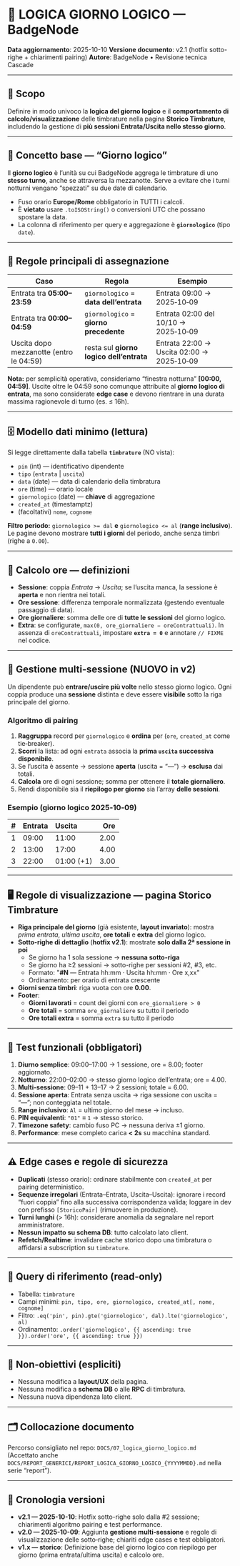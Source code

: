 # 📅 LOGICA GIORNO LOGICO — BadgeNode

**Data aggiornamento**: 2025-10-10
**Versione documento**: v2.1 (hotfix sotto-righe + chiarimenti pairing)
**Autore**: BadgeNode • Revisione tecnica Cascade

---

## 🎯 Scopo
Definire in modo univoco la **logica del giorno logico** e il **comportamento di calcolo/visualizzazione** delle timbrature nella pagina **Storico Timbrature**, includendo la gestione di **più sessioni Entrata/Uscita nello stesso giorno**.

---

## 🧠 Concetto base — “Giorno logico”
Il **giorno logico** è l’unità su cui BadgeNode aggrega le timbrature di uno **stesso turno**, anche se attraversa la mezzanotte. Serve a evitare che i turni notturni vengano “spezzati” su due date di calendario.

- Fuso orario **Europe/Rome** obbligatorio in TUTTI i calcoli.
- È **vietato** usare `.toISOString()` o conversioni UTC che possano spostare la data.
- La colonna di riferimento per query e aggregazione è **`giornologico`** (tipo `date`).

---

## 📏 Regole principali di assegnazione
| Caso | Regola | Esempio |
|---|---|---|
| Entrata tra **05:00–23:59** | `giornologico` = **data dell’entrata** | Entrata 09:00 → 2025‑10‑09 |
| Entrata tra **00:00–04:59** | `giornologico` = **giorno precedente** | Entrata 02:00 del 10/10 → 2025‑10‑09 |
| Uscita dopo mezzanotte (entro le 04:59) | resta sul **giorno logico dell’entrata** | Entrata 22:00 → Uscita 02:00 → 2025‑10‑09 |

**Nota:** per semplicità operativa, consideriamo “finestra notturna” **[00:00, 04:59]**. Uscite oltre le 04:59 sono comunque attribuite al **giorno logico di entrata**, ma sono considerate **edge case** e devono rientrare in una durata massima ragionevole di turno (es. ≤ 16h).

---

## 🗄️ Modello dati minimo (lettura)
Si legge direttamente dalla tabella **`timbrature`** (NO vista):
- `pin` (int) — identificativo dipendente
- `tipo` (`entrata` | `uscita`)
- `data` (date) — data di calendario della timbratura
- `ore` (time) — orario locale
- `giornologico` (date) — **chiave** di aggregazione
- `created_at` (timestamptz)
- (facoltativi) `nome`, `cognome`

**Filtro periodo:** `giornologico >= dal` **e** `giornologico <= al` (**range inclusivo**).
Le pagine devono mostrare **tutti i giorni** del periodo, anche senza timbri (righe a `0.00`).

---

## 🧮 Calcolo ore — definizioni
- **Sessione**: coppia *Entrata* → *Uscita*; se l’uscita manca, la sessione è **aperta** e non rientra nei totali.
- **Ore sessione**: differenza temporale normalizzata (gestendo eventuale passaggio di data).
- **Ore giornaliere**: somma delle ore di **tutte le sessioni** del giorno logico.
- **Extra**: se configurate, `max(0, ore_giornaliere − oreContrattuali)`. In assenza di `oreContrattuali`, impostare **`extra = 0`** e annotare `// FIXME` nel codice.

---

## 🔁 Gestione **multi‑sessione** (NUOVO in v2)
Un dipendente può **entrare/uscire più volte** nello stesso giorno logico. Ogni coppia produce una **sessione** distinta e deve essere **visibile** sotto la riga principale del giorno.

### Algoritmo di pairing
1. **Raggruppa** record per `giornologico` e **ordina** per (`ore`, `created_at` come tie‑breaker).
2. **Scorri** la lista: ad ogni `entrata` associa la **prima `uscita` successiva disponibile**.
3. Se l’uscita è assente → sessione **aperta** (uscita = “—”) → **esclusa** dai totali.
4. **Calcola** ore di ogni sessione; somma per ottenere il **totale giornaliero**.
5. Rendi disponibile sia il **riepilogo per giorno** sia l’array **delle sessioni**.

### Esempio (giorno logico 2025‑10‑09)
| # | Entrata | Uscita | Ore |
|---:|:-------|:------|----:|
| 1 | 09:00 | 11:00 | 2.00 |
| 2 | 13:00 | 17:00 | 4.00 |
| 3 | 22:00 | 01:00 (+1) | 3.00 |

---

## 🖥️ Regole di visualizzazione — pagina **Storico Timbrature**
- **Riga principale del giorno** (già esistente, **layout invariato**): mostra *prima entrata*, *ultima uscita*, **ore totali** e **extra** del giorno logico.
- **Sotto‑righe di dettaglio** (**hotfix v2.1**): mostrate **solo dalla 2ª sessione in poi**
  - Se giorno ha 1 sola sessione → **nessuna sotto-riga**
  - Se giorno ha ≥2 sessioni → sotto-righe per sessioni #2, #3, etc.
  - Formato: "**#N** — Entrata hh:mm · Uscita hh:mm · Ore x,xx"
  - Ordinamento: per orario di entrata crescente
- **Giorni senza timbri**: riga vuota con ore **0.00**.
- **Footer**:  
  - **Giorni lavorati** = count dei giorni con `ore_giornaliere > 0`  
  - **Ore totali** = somma `ore_giornaliere` su tutto il periodo  
  - **Ore totali extra** = somma `extra` su tutto il periodo

---

## 🧪 Test funzionali (obbligatori)
1. **Diurno semplice**: 09:00–17:00 → 1 sessione, ore = 8.00; footer aggiornato.
2. **Notturno**: 22:00–02:00 → stesso giorno logico dell’entrata; ore = 4.00.
3. **Multi‑sessione**: 09–11 + 13–17 → 2 sessioni; totale = 6.00.
4. **Sessione aperta**: Entrata senza uscita → riga sessione con uscita = “—”; non conteggiata nel totale.
5. **Range inclusivo**: `Al` = ultimo giorno del mese → incluso.
6. **PIN equivalenti**: `"01"` ≡ `1` → stesso storico.
7. **Timezone safety**: cambio fuso PC → nessuna deriva ±1 giorno.
8. **Performance**: mese completo carica **< 2s** su macchina standard.

---

## ⚠️ Edge cases e regole di sicurezza
- **Duplicati** (stesso orario): ordinare stabilmente con `created_at` per pairing deterministico.
- **Sequenze irregolari** (Entrata–Entrata, Uscita–Uscita): ignorare i record “fuori coppia” fino alla successiva corrispondenza valida; loggare in dev con prefisso `[StoricoPair]` (rimuovere in produzione).
- **Turni lunghi** (> 16h): considerare anomalia da segnalare nel report amministratore.
- **Nessun impatto su schema DB**: tutto calcolato lato client.
- **Refetch/Realtime**: invalidare cache storico dopo una timbratura o affidarsi a subscription su `timbrature`.

---

## 🔌 Query di riferimento (read‑only)
- Tabella: `timbrature`
- Campi minimi: `pin, tipo, ore, giornologico, created_at[, nome, cognome]`
- Filtro: `.eq('pin', pin).gte('giornologico', dal).lte('giornologico', al)`
- Ordinamento: `.order('giornologico', {{ ascending: true }}).order('ore', {{ ascending: true }})`

---

## 🧱 Non‑obiettivi (espliciti)
- Nessuna modifica a **layout/UX** della pagina.
- Nessuna modifica a **schema DB** o alle **RPC** di timbratura.
- Nessuna nuova dipendenza lato client.

---

## 🗂️ Collocazione documento
Percorso consigliato nel repo: `DOCS/07_logica_giorno_logico.md`  
(Accettato anche `DOCS/REPORT_GENERICI/REPORT_LOGICA_GIORNO_LOGICO_{YYYYMMDD}.md` nella serie “report”).

---

## 🧾 Cronologia versioni
- **v2.1 — 2025-10-10**: Hotfix sotto-righe solo dalla #2 sessione; chiarimenti algoritmo pairing e test performance.
- **v2.0 — 2025-10-09**: Aggiunta **gestione multi‑sessione** e regole di visualizzazione delle sotto‑righe; chiariti edge cases e test obbligatori.
- **v1.x — storico**: Definizione base del giorno logico con riepilogo per giorno (prima entrata/ultima uscita) e calcolo ore.
